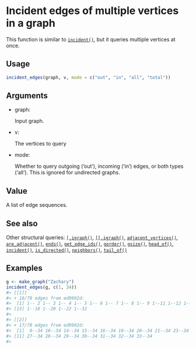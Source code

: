 # Incident edges of multiple vertices in a graph

This function is similar to
[`incident()`](https://r.igraph.org/reference/incident.md), but it
queries multiple vertices at once.

## Usage

``` r
incident_edges(graph, v, mode = c("out", "in", "all", "total"))
```

## Arguments

- graph:

  Input graph.

- v:

  The vertices to query

- mode:

  Whether to query outgoing (‘out’), incoming (‘in’) edges, or both
  types (‘all’). This is ignored for undirected graphs.

## Value

A list of edge sequences.

## See also

Other structural queries:
[`[.igraph()`](https://r.igraph.org/reference/sub-.igraph.md),
[`[[.igraph()`](https://r.igraph.org/reference/sub-sub-.igraph.md),
[`adjacent_vertices()`](https://r.igraph.org/reference/adjacent_vertices.md),
[`are_adjacent()`](https://r.igraph.org/reference/are_adjacent.md),
[`ends()`](https://r.igraph.org/reference/ends.md),
[`get_edge_ids()`](https://r.igraph.org/reference/get_edge_ids.md),
[`gorder()`](https://r.igraph.org/reference/gorder.md),
[`gsize()`](https://r.igraph.org/reference/gsize.md),
[`head_of()`](https://r.igraph.org/reference/head_of.md),
[`incident()`](https://r.igraph.org/reference/incident.md),
[`is_directed()`](https://r.igraph.org/reference/is_directed.md),
[`neighbors()`](https://r.igraph.org/reference/neighbors.md),
[`tail_of()`](https://r.igraph.org/reference/tail_of.md)

## Examples

``` r
g <- make_graph("Zachary")
incident_edges(g, c(1, 34))
#> [[1]]
#> + 16/78 edges from ed9992d:
#>  [1] 1-- 2 1-- 3 1-- 4 1-- 5 1-- 6 1-- 7 1-- 8 1-- 9 1--11 1--12 1--13 1--14
#> [13] 1--18 1--20 1--22 1--32
#> 
#> [[2]]
#> + 17/78 edges from ed9992d:
#>  [1]  9--34 10--34 14--34 15--34 16--34 19--34 20--34 21--34 23--34 24--34
#> [11] 27--34 28--34 29--34 30--34 31--34 32--34 33--34
#> 
```
